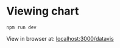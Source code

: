 # Viewing chart
```
npm run dev
```

View in browser at: [localhost:3000/datavis](localhost:3000/datavis)